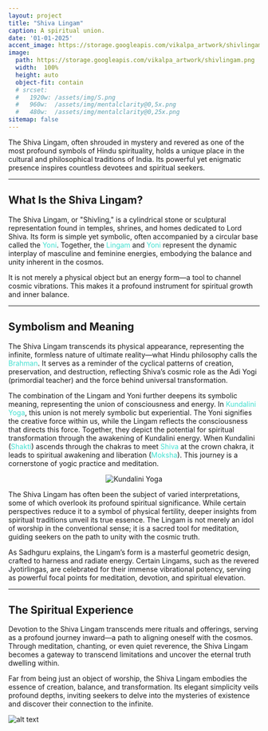 ```yaml
---
layout: project
title: "Shiva Lingam"
caption: A spiritual union.
date: '01-01-2025'
accent_image: https://storage.googleapis.com/vikalpa_artwork/shivlingam.png  
image: 
  path: https://storage.googleapis.com/vikalpa_artwork/shivlingam.png  
  width:  100%
  height: auto
  object-fit: contain
  # srcset: 
  #   1920w: /assets/img/S.png
  #   960w:  /assets/img/mentalclarity@0,5x.png
  #   480w:  /assets/img/mentalclarity@0,25x.png
sitemap: false
---
```


The Shiva Lingam, often shrouded in mystery and revered as one of the most profound symbols of Hindu spirituality, holds a unique place in the cultural and philosophical traditions of India. Its powerful yet enigmatic presence inspires countless devotees and spiritual seekers.

---

## What Is the Shiva Lingam?

The Shiva Lingam, or "Shivling," is a cylindrical stone or sculptural representation found in temples, shrines, and homes dedicated to Lord Shiva. Its form is simple yet symbolic, often accompanied by a circular base called the <span style="color:turquoise">Yoni</span>. Together, the <span style="color:turquoise">Lingam</span> and <span style="color:turquoise">Yoni</span> represent the dynamic interplay of masculine and feminine energies, embodying the balance and unity inherent in the cosmos.

It is not merely a physical object but an energy form—a tool to channel cosmic vibrations. This makes it a profound instrument for spiritual growth and inner balance.

---

## Symbolism and Meaning

The Shiva Lingam transcends its physical appearance, representing the infinite, formless nature of ultimate reality—what Hindu philosophy calls the <span style="color:turquoise">Brahman</span>. It serves as a reminder of the cyclical patterns of creation, preservation, and destruction, reflecting Shiva’s cosmic role as the Adi Yogi (primordial teacher) and the force behind universal transformation.

The combination of the Lingam and Yoni further deepens its symbolic meaning, representing the union of consciousness and energy. In <span style="color:turquoise">Kundalini Yoga</span>, this union is not merely symbolic but experiential. The Yoni signifies the creative force within us, while the Lingam reflects the consciousness that directs this force. Together, they depict the potential for spiritual transformation through the awakening of Kundalini energy. When Kundalini (<span style="color:turquoise">Shakti</span>) ascends through the chakras to meet <span style="color:turquoise">Shiva</span> at the crown chakra, it leads to spiritual awakening and liberation (<span style="color:turquoise">Moksha</span>). This journey is a cornerstone of yogic practice and meditation.

<div style="text-align: center;">
    <img src="https://storage.googleapis.com/vikalpa_artwork/kundaliniyoga.png" alt="Kundalini Yoga">
</div>

The Shiva Lingam has often been the subject of varied interpretations, some of which overlook its profound spiritual significance. While certain perspectives reduce it to a symbol of physical fertility, deeper insights from spiritual traditions unveil its true essence. The Lingam is not merely an idol of worship in the conventional sense; it is a sacred tool for meditation, guiding seekers on the path to unity with the cosmic truth.

As Sadhguru explains, the Lingam’s form is a masterful geometric design, crafted to harness and radiate energy. Certain Lingams, such as the revered Jyotirlingas, are celebrated for their immense vibrational potency, serving as powerful focal points for meditation, devotion, and spiritual elevation.

---

## The Spiritual Experience

Devotion to the Shiva Lingam transcends mere rituals and offerings, serving as a profound journey inward—a path to aligning oneself with the cosmos. Through meditation, chanting, or even quiet reverence, the Shiva Lingam becomes a gateway to transcend limitations and uncover the eternal truth dwelling within.

Far from being just an object of worship, the Shiva Lingam embodies the essence of creation, balance, and transformation. Its elegant simplicity veils profound depths, inviting seekers to delve into the mysteries of existence and discover their connection to the infinite.

![alt text](https://storage.googleapis.com/vikalpa_artwork/shivlingam.png)